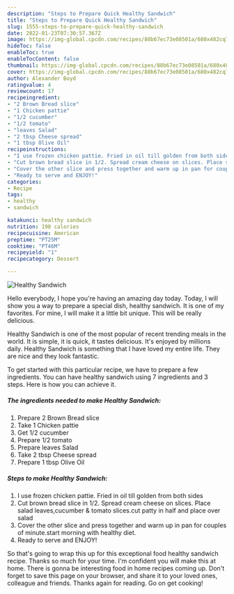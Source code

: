 ```yaml
---
description: "Steps to Prepare Quick Healthy Sandwich"
title: "Steps to Prepare Quick Healthy Sandwich"
slug: 1555-steps-to-prepare-quick-healthy-sandwich
date: 2022-01-23T07:30:57.367Z
image: https://img-global.cpcdn.com/recipes/88b67ec73e08501a/680x482cq70/healthy-sandwich-recipe-main-photo.jpg
hideToc: false
enableToc: true
enableTocContent: false
thumbnail: https://img-global.cpcdn.com/recipes/88b67ec73e08501a/680x482cq70/healthy-sandwich-recipe-main-photo.jpg
cover: https://img-global.cpcdn.com/recipes/88b67ec73e08501a/680x482cq70/healthy-sandwich-recipe-main-photo.jpg
author: Alexander Boyd
ratingvalue: 4
reviewcount: 17
recipeingredient:
- "2 Brown Bread slice"
- "1 Chicken pattie"
- "1/2 cucumber"
- "1/2 tomato"
- "leaves Salad"
- "2 tbsp Cheese spread"
- "1 tbsp Olive Oil"
recipeinstructions:
- "I use frozen chicken pattie. Fried in oil till golden from both sides"
- "Cut brown bread slice in 1/2. Spread cream cheese on slices. Place salad leaves,cucumber &amp; tomato slices.cut patty in half and place over salad"
- "Cover the other slice and press together and warm up in pan for couples of minute.start morning with healthy diet."
- "Ready to serve and ENJOY!"
categories:
- Recipe
tags:
- healthy
- sandwich

katakunci: healthy sandwich 
nutrition: 198 calories
recipecuisine: American
preptime: "PT25M"
cooktime: "PT46M"
recipeyield: "1"
recipecategory: Dessert

---
```



![Healthy Sandwich](https://img-global.cpcdn.com/recipes/88b67ec73e08501a/680x482cq70/healthy-sandwich-recipe-main-photo.jpg)

Hello everybody, I hope you're having an amazing day today. Today, I will show you a way to prepare a special dish, healthy sandwich. It is one of my favorites. For mine, I will make it a little bit unique. This will be really delicious.



Healthy Sandwich is one of the most popular of recent trending meals in the world. It is simple, it is quick, it tastes delicious. It's enjoyed by millions daily. Healthy Sandwich is something that I have loved my entire life. They are nice and they look fantastic.


To get started with this particular recipe, we have to prepare a few ingredients. You can have healthy sandwich using 7 ingredients and 3 steps. Here is how you can achieve it.

<!--inarticleads1-->

##### The ingredients needed to make Healthy Sandwich:

1. Prepare 2 Brown Bread slice
1. Take 1 Chicken pattie
1. Get 1/2 cucumber
1. Prepare 1/2 tomato
1. Prepare leaves Salad
1. Take 2 tbsp Cheese spread
1. Prepare 1 tbsp Olive Oil




<!--inarticleads2-->

##### Steps to make Healthy Sandwich:

1. I use frozen chicken pattie. Fried in oil till golden from both sides
1. Cut brown bread slice in 1/2. Spread cream cheese on slices. Place salad leaves,cucumber &amp; tomato slices.cut patty in half and place over salad
1. Cover the other slice and press together and warm up in pan for couples of minute.start morning with healthy diet.
1. Ready to serve and ENJOY!



So that's going to wrap this up for this exceptional food healthy sandwich recipe. Thanks so much for your time. I'm confident you will make this at home. There is gonna be interesting food in home recipes coming up. Don't forget to save this page on your browser, and share it to your loved ones, colleague and friends. Thanks again for reading. Go on get cooking!
